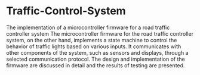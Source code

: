 # Traffic-Control-System
The implementation of a microcontroller firmware for a road traffic controller system
The microcontroller firmware for the road traffic controller system, on
the other hand, implements a state machine to control the behavior of traffic
lights based on various inputs. It communicates with other components of
the system, such as sensors and displays, through a selected communication
protocol. The design and implementation of the firmware are discussed in
detail and the results of testing are presented.
